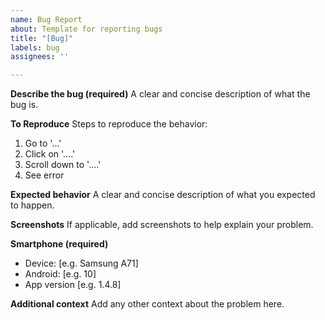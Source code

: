 ```yaml
---
name: Bug Report
about: Template for reporting bugs
title: "[Bug]"
labels: bug
assignees: ''

---
```


**Describe the bug (required)**
A clear and concise description of what the bug is.

**To Reproduce**
Steps to reproduce the behavior:
1. Go to '...'
2. Click on '....'
3. Scroll down to '....'
4. See error

**Expected behavior**
A clear and concise description of what you expected to happen.

**Screenshots**
If applicable, add screenshots to help explain your problem.

**Smartphone (required)**
 - Device: [e.g. Samsung A71]
 - Android: [e.g. 10]
 - App version [e.g. 1.4.8]

**Additional context**
Add any other context about the problem here.
